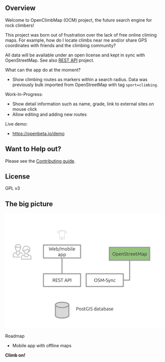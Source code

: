 ## Overview
Welcome to OpenClimbMap (OCM) project, the future search engine for rock climbers!

This project was born out of frustration over the lack of free online climing maps.  For example, how do I locate climbs near me and/or share GPS coordinates with friends and the climbing community?

All data will be available under an open license and kept in sync with OpenStreetMap. See also [REST API](https://openbeta.github.io/beta/) project. 

What can the app do at the moment?
- Show climbing routes as markers within a search radius. Data was previously bulk imported from OpenStreetMap with tag `sport=climbing`.

Work-In-Progress:
- Show detail information such as name, grade, link to external sites on mouse click
- Allow editing and adding new routes

Live demo:
- https://openbeta.io/demo

## Want to Help out?
Please see the [Contributing guide](CONTRIBUTING.md).

## License
GPL v3

## The big picture
![OpenClimbMap diagram](openbeta-overview.png)

Roadmap
- Mobile app with offline maps

**Climb on!**
